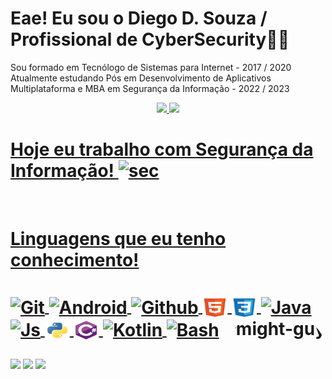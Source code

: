 # Eae! Eu sou o Diego D. Souza / Profissional de CyberSecurity🐱‍👤

Sou formado em Tecnólogo de Sistemas para Internet - 2017 / 2020 <br>
Atualmente estudando Pós em Desenvolvimento de Aplicativos Multiplataforma e MBA em Segurança da Informação - 2022 / 2023 <br>

<div align="center">
  <a href="https://github.com/dimadara">
  <img height="180em" src="https://github-readme-stats.vercel.app/api?username=dimadara&show_icons=true&theme=dracula&include_all_commits=true&count_private=true"/>
  <img height="180em" src="https://github-readme-stats.vercel.app/api/top-langs/?username=dimadara&layout=compact&langs_count=7&theme=dracula"/>
</div>

  # Hoje eu trabalho com Segurança da Informação! <img align="" alt="sec" height="35" width="45" src="https://icongr.am/clarity/devices.svg?color=f005bd"><br>

  <div style="display: inline_block"><br>
  <h1>Linguagens que eu tenho conhecimento!<h1/>
  <img align="center" alt="Git" height="30" width="40" src="https://raw.githubusercontent.com/jmnote/z-icons/master/svg/git.svg">
  <img align="center" alt="Android" height="30" width="40" src="https://cdn.jsdelivr.net/gh/devicons/devicon/icons/android/android-original-wordmark.svg">
  <img align="center" alt="Github" height="30" width="40" src="https://raw.githubusercontent.com/jmnote/z-icons/master/svg/github.svg">
  <img align="center" alt="HTML" height="30" width="40" src="https://raw.githubusercontent.com/devicons/devicon/master/icons/html5/html5-original.svg">
  <img align="center" alt="CSS" height="30" width="40" src="https://raw.githubusercontent.com/devicons/devicon/master/icons/css3/css3-original.svg">
  <img align="center" alt="Java" height="30" width="40" src="https://raw.githubusercontent.com/jmnote/z-icons/master/svg/java.svg">
  <img align="center" alt="Js" height="30" width="40" src="https://raw.githubusercontent.com/jmnote/z-icons/master/svg/javascript.svg">
  <img align="center" alt="Python" height="30" width="40" src="https://raw.githubusercontent.com/devicons/devicon/master/icons/python/python-original.svg">
  <img align="center" alt="Csharp" height="30" width="40" src="https://raw.githubusercontent.com/devicons/devicon/master/icons/csharp/csharp-original.svg">
  <img align="center" alt="Kotlin" height="30" width="40" src="https://cdn.jsdelivr.net/gh/devicons/devicon/icons/kotlin/kotlin-original.svg">
  <img align="center" alt="Bash" height="30" width="40" src="https://cdn.jsdelivr.net/gh/devicons/devicon/icons/bash/bash-original.svg">
  
  <img align="right" alt="might-guy" height="140" style="border-radius:50px;" src="https://i.pinimg.com/originals/13/1b/40/131b40993d1206d2351f720bf951dd90.gif">
</div>
  
  ##
 
<div> 
  <a href = "mailto:diego_sd3@outlook.com"><img src="https://img.shields.io/badge/-Outlook-%230077B5?style=for-the-badge&logo=outlook&logoColor=white" target="_blank"></a>
  <a href="https://www.instagram.com/__di__souza/" target="_blank"><img src="https://img.shields.io/badge/-Instagram-%23E4405F?style=for-the-badge&logo=instagram&logoColor=white" target="_blank"></a>
 	<a href="https://www.linkedin.com/in/diego-d-souza-47b76a128/" target="_blank"><img src="https://img.shields.io/badge/-LinkedIn-%230077B5?style=for-the-badge&logo=linkedin&logoColor=white" target="_blank"></a>
 
 <!-- ![Snake animation](https://github.com/dimadara/dimadara/blob/output/github-contribution-grid-snake.svg)
 -->
</div>
